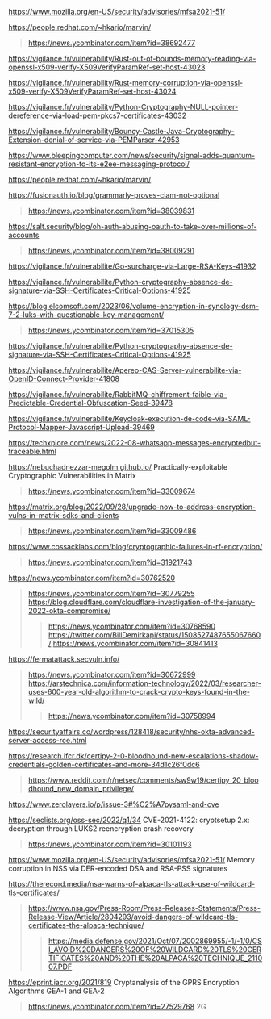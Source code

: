 https://www.mozilla.org/en-US/security/advisories/mfsa2021-51/

https://people.redhat.com/~hkario/marvin/
> https://news.ycombinator.com/item?id=38692477

https://vigilance.fr/vulnerability/Rust-out-of-bounds-memory-reading-via-openssl-x509-verify-X509VerifyParamRef-set-host-43023

https://vigilance.fr/vulnerability/Rust-memory-corruption-via-openssl-x509-verify-X509VerifyParamRef-set-host-43024

https://vigilance.fr/vulnerability/Python-Cryptography-NULL-pointer-dereference-via-load-pem-pkcs7-certificates-43032

https://vigilance.fr/vulnerability/Bouncy-Castle-Java-Cryptography-Extension-denial-of-service-via-PEMParser-42953

https://www.bleepingcomputer.com/news/security/signal-adds-quantum-resistant-encryption-to-its-e2ee-messaging-protocol/

https://people.redhat.com/~hkario/marvin/

https://fusionauth.io/blog/grammarly-proves-ciam-not-optional
> https://news.ycombinator.com/item?id=38039831

https://salt.security/blog/oh-auth-abusing-oauth-to-take-over-millions-of-accounts
> https://news.ycombinator.com/item?id=38009291

https://vigilance.fr/vulnerabilite/Go-surcharge-via-Large-RSA-Keys-41932

https://vigilance.fr/vulnerabilite/Python-cryptography-absence-de-signature-via-SSH-Certificates-Critical-Options-41925

https://blog.elcomsoft.com/2023/06/volume-encryption-in-synology-dsm-7-2-luks-with-questionable-key-management/
> https://news.ycombinator.com/item?id=37015305

https://vigilance.fr/vulnerabilite/Python-cryptography-absence-de-signature-via-SSH-Certificates-Critical-Options-41925

https://vigilance.fr/vulnerabilite/Apereo-CAS-Server-vulnerabilite-via-OpenID-Connect-Provider-41808

https://vigilance.fr/vulnerabilite/RabbitMQ-chiffrement-faible-via-Predictable-Credential-Obfuscation-Seed-39478

https://vigilance.fr/vulnerabilite/Keycloak-execution-de-code-via-SAML-Protocol-Mapper-Javascript-Upload-39469

https://techxplore.com/news/2022-08-whatsapp-messages-encryptedbut-traceable.html

https://nebuchadnezzar-megolm.github.io/ Practically-exploitable Cryptographic Vulnerabilities in Matrix
> https://news.ycombinator.com/item?id=33009674

https://matrix.org/blog/2022/09/28/upgrade-now-to-address-encryption-vulns-in-matrix-sdks-and-clients
> https://news.ycombinator.com/item?id=33009486

https://www.cossacklabs.com/blog/cryptographic-failures-in-rf-encryption/
> https://news.ycombinator.com/item?id=31921743

https://news.ycombinator.com/item?id=30762520
> https://news.ycombinator.com/item?id=30779255
> https://blog.cloudflare.com/cloudflare-investigation-of-the-january-2022-okta-compromise/
> > https://news.ycombinator.com/item?id=30768590
> https://twitter.com/BillDemirkapi/status/1508527487655067660/
> > https://news.ycombinator.com/item?id=30841413

https://fermatattack.secvuln.info/
> https://news.ycombinator.com/item?id=30672999
> https://arstechnica.com/information-technology/2022/03/researcher-uses-600-year-old-algorithm-to-crack-crypto-keys-found-in-the-wild/
> > https://news.ycombinator.com/item?id=30758994

https://securityaffairs.co/wordpress/128418/security/nhs-okta-advanced-server-access-rce.html

https://research.ifcr.dk/certipy-2-0-bloodhound-new-escalations-shadow-credentials-golden-certificates-and-more-34d1c26f0dc6
> https://www.reddit.com/r/netsec/comments/sw9w19/certipy_20_bloodhound_new_domain_privilege/

https://www.zerolayers.io/p/issue-3#%C2%A7pysaml-and-cve

https://seclists.org/oss-sec/2022/q1/34 CVE-2021-4122: cryptsetup 2.x: decryption through LUKS2 reencryption crash recovery
> https://news.ycombinator.com/item?id=30101193

https://www.mozilla.org/en-US/security/advisories/mfsa2021-51/ Memory corruption in NSS via DER-encoded DSA and RSA-PSS signatures

https://therecord.media/nsa-warns-of-alpaca-tls-attack-use-of-wildcard-tls-certificates/
> https://www.nsa.gov/Press-Room/Press-Releases-Statements/Press-Release-View/Article/2804293/avoid-dangers-of-wildcard-tls-certificates-the-alpaca-technique/
> > https://media.defense.gov/2021/Oct/07/2002869955/-1/-1/0/CSI_AVOID%20DANGERS%20OF%20WILDCARD%20TLS%20CERTIFICATES%20AND%20THE%20ALPACA%20TECHNIQUE_211007.PDF

https://eprint.iacr.org/2021/819 Cryptanalysis of the GPRS Encryption Algorithms GEA-1 and GEA-2
> https://news.ycombinator.com/item?id=27529768 2G

